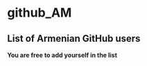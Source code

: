 # github_AM

<h2>List of Armenian GitHub users</h2>

<b>You are free to add yourself in the list</b>
